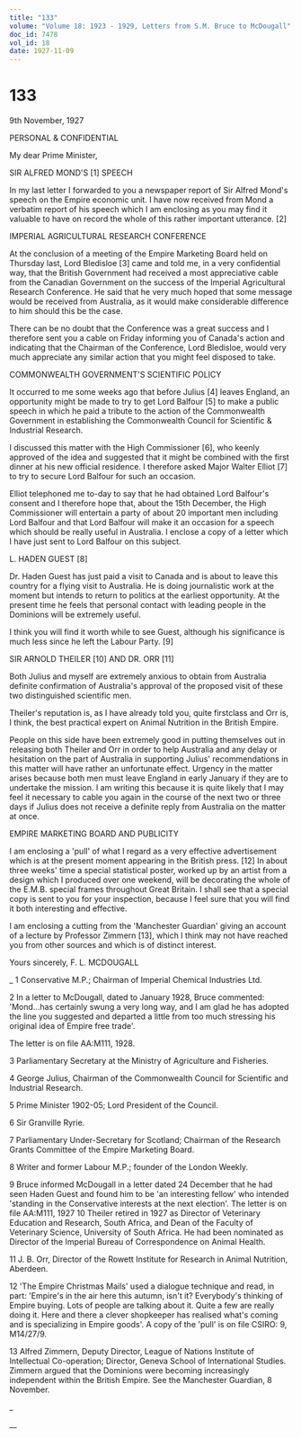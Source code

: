 ```yaml
---
title: "133"
volume: "Volume 18: 1923 - 1929, Letters from S.M. Bruce to McDougall"
doc_id: 7478
vol_id: 18
date: 1927-11-09
---
```


# 133

9th November, 1927

PERSONAL &amp; CONFIDENTIAL

My dear Prime Minister,

SIR ALFRED MOND'S [1] SPEECH

In my last letter I forwarded to you a newspaper report of Sir Alfred Mond's speech on the Empire economic unit. I have now received from Mond a verbatim report of his speech which I am enclosing as you may find it valuable to have on record the whole of this rather important utterance. [2]

IMPERIAL AGRICULTURAL RESEARCH CONFERENCE

At the conclusion of a meeting of the Empire Marketing Board held on Thursday last, Lord Bledisloe [3] came and told me, in a very confidential way, that the British Government had received a most appreciative cable from the Canadian Government on the success of the Imperial Agricultural Research Conference. He said that he very much hoped that some message would be received from Australia, as it would make considerable difference to him should this be the case.

There can be no doubt that the Conference was a great success and I therefore sent you a cable on Friday informing you of Canada's action and indicating that the Chairman of the Conference, Lord Bledisloe, would very much appreciate any similar action that you might feel disposed to take.

COMMONWEALTH GOVERNMENT'S SCIENTIFIC POLICY

It occurred to me some weeks ago that before Julius [4] leaves England, an opportunity might be made to try to get Lord Balfour [5] to make a public speech in which he paid a tribute to the action of the Commonwealth Government in establishing the Commonwealth Council for Scientific &amp; Industrial Research.

I discussed this matter with the High Commissioner [6], who keenly approved of the idea and suggested that it might be combined with the first dinner at his new official residence. I therefore asked Major Walter Elliot [7] to try to secure Lord Balfour for such an occasion.

Elliot telephoned me to-day to say that he had obtained Lord Balfour's consent and I therefore hope that, about the 15th December, the High Commissioner will entertain a party of about 20 important men including Lord Balfour and that Lord Balfour will make it an occasion for a speech which should be really useful in Australia. I enclose a copy of a letter which I have just sent to Lord Balfour on this subject.

L. HADEN GUEST [8]

Dr. Haden Guest has just paid a visit to Canada and is about to leave this country for a flying visit to Australia. He is doing journalistic work at the moment but intends to return to politics at the earliest opportunity. At the present time he feels that personal contact with leading people in the Dominions will be extremely useful.

I think you will find it worth while to see Guest, although his significance is much less since he left the Labour Party. [9]

SIR ARNOLD THEILER [10] AND DR. ORR [11]

Both Julius and myself are extremely anxious to obtain from Australia definite confirmation of Australia's approval of the proposed visit of these two distinguished scientific men.

Theiler's reputation is, as I have already told you, quite firstclass and Orr is, I think, the best practical expert on Animal Nutrition in the British Empire.

People on this side have been extremely good in putting themselves out in releasing both Theiler and Orr in order to help Australia and any delay or hesitation on the part of Australia in supporting Julius' recommendations in this matter will have rather an unfortunate effect. Urgency in the matter arises because both men must leave England in early January if they are to undertake the mission. I am writing this because it is quite likely that I may feel it necessary to cable you again in the course of the next two or three days if Julius does not receive a definite reply from Australia on the matter at once.

EMPIRE MARKETING BOARD AND PUBLICITY

I am enclosing a 'pull' of what I regard as a very effective advertisement which is at the present moment appearing in the British press. [12] In about three weeks' time a special statistical poster, worked up by an artist from a design which I produced over one weekend, will be decorating the whole of the E.M.B. special frames throughout Great Britain. I shall see that a special copy is sent to you for your inspection, because I feel sure that you will find it both interesting and effective.

I am enclosing a cutting from the 'Manchester Guardian' giving an account of a lecture by Professor Zimmern [13], which I think may not have reached you from other sources and which is of distinct interest.

Yours sincerely, F. L. MCDOUGALL 

_ 1 Conservative M.P.; Chairman of Imperial Chemical Industries Ltd.

2 In a letter to McDougall, dated to January 1928, Bruce commented: 'Mond...has certainly swung a very long way, and I am glad he has adopted the line you suggested and departed a little from too much stressing his original idea of Empire free trade'.

The letter is on file AA:M111, 1928.

3 Parliamentary Secretary at the Ministry of Agriculture and Fisheries.

4 George Julius, Chairman of the Commonwealth Council for Scientific and Industrial Research.

5 Prime Minister 1902-05; Lord President of the Council.

6 Sir Granville Ryrie.

7 Parliamentary Under-Secretary for Scotland; Chairman of the Research Grants Committee of the Empire Marketing Board.

8 Writer and former Labour M.P.; founder of the London Weekly.

9 Bruce informed McDougall in a letter dated 24 December that he had seen Haden Guest and found him to be 'an interesting fellow' who intended 'standing in the Conservative interests at the next election'. The letter is on file AA:M111, 1927 10 Theiler retired in 1927 as Director of Veterinary Education and Research, South Africa, and Dean of the Faculty of Veterinary Science, University of South Africa. He had been nominated as Director of the Imperial Bureau of Correspondence on Animal Health.

11 J. B. Orr, Director of the Rowett Institute for Research in Animal Nutrition, Aberdeen.

12 'The Empire Christmas Mails' used a dialogue technique and read, in part: 'Empire's in the air here this autumn, isn't it? Everybody's thinking of Empire buying. Lots of people are talking about it. Quite a few are really doing it. Here and there a clever shopkeeper has realised what's coming and is specializing in Empire goods'. A copy of the 'pull' is on file CSIRO: 9, M14/27/9.

13 Alfred Zimmern, Deputy Director, League of Nations Institute of Intellectual Co-operation; Director, Geneva School of International Studies. Zimmern argued that the Dominions were becoming increasingly independent within the British Empire. See the Manchester Guardian, 8 November.

_

__
